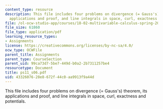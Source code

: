 ```yaml
---
content_type: resource
description: This file includes four problems on divergence (= Gauss's) theorem, its
  applications and proof, and line integrals in space, curl, exactness and potentials.
file: /ol-ocw-studio-app/courses/18-02-multivariable-calculus-spring-2006/4332607628e8672f44c0aa9913f9a44d_ps11_s06.pdf
file_size: 61860
file_type: application/pdf
learning_resource_types:
- Assignments
license: https://creativecommons.org/licenses/by-nc-sa/4.0/
ocw_type: OCWFile
parent_title: Assignments
parent_type: CourseSection
parent_uid: 99ca73d7-5be7-449d-b0a2-2b7311257be4
resourcetype: Document
title: ps11_s06.pdf
uid: 43326076-28e8-672f-44c0-aa9913f9a44d
---
```

This file includes four problems on divergence (= Gauss's) theorem, its applications and proof, and line integrals in space, curl, exactness and potentials.